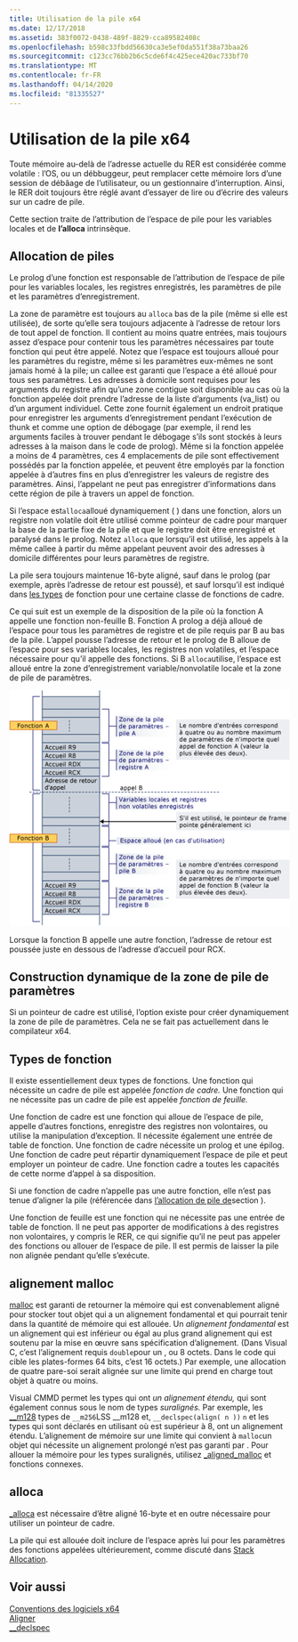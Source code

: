 ```yaml
---
title: Utilisation de la pile x64
ms.date: 12/17/2018
ms.assetid: 383f0072-0438-489f-8829-cca89582408c
ms.openlocfilehash: b598c33fbdd56630ca3e5ef0da551f38a73baa26
ms.sourcegitcommit: c123cc76bb2b6c5cde6f4c425ece420ac733bf70
ms.translationtype: MT
ms.contentlocale: fr-FR
ms.lasthandoff: 04/14/2020
ms.locfileid: "81335527"
---
```

# <a name="x64-stack-usage"></a>Utilisation de la pile x64

Toute mémoire au-delà de l’adresse actuelle du RER est considérée comme volatile : l’OS, ou un débbuggeur, peut remplacer cette mémoire lors d’une session de débâage de l’utilisateur, ou un gestionnaire d’interruption. Ainsi, le RER doit toujours être réglé avant d’essayer de lire ou d’écrire des valeurs sur un cadre de pile.

Cette section traite de l’attribution de l’espace de pile pour les variables locales et de **l’alloca** intrinsèque.

## <a name="stack-allocation"></a>Allocation de piles

Le prolog d’une fonction est responsable de l’attribution de l’espace de pile pour les variables locales, les registres enregistrés, les paramètres de pile et les paramètres d’enregistrement.

La zone de paramètre est toujours au `alloca` bas de la pile (même si elle est utilisée), de sorte qu’elle sera toujours adjacente à l’adresse de retour lors de tout appel de fonction. Il contient au moins quatre entrées, mais toujours assez d’espace pour contenir tous les paramètres nécessaires par toute fonction qui peut être appelé. Notez que l’espace est toujours alloué pour les paramètres du registre, même si les paramètres eux-mêmes ne sont jamais homé à la pile; un callee est garanti que l’espace a été alloué pour tous ses paramètres. Les adresses à domicile sont requises pour les arguments du registre afin qu’une zone contigue soit disponible au cas où la fonction appelée doit prendre l’adresse de la liste d’arguments (va_list) ou d’un argument individuel. Cette zone fournit également un endroit pratique pour enregistrer les arguments d’enregistrement pendant l’exécution de thunk et comme une option de débogage (par exemple, il rend les arguments faciles à trouver pendant le débogage s’ils sont stockés à leurs adresses à la maison dans le code de prolog). Même si la fonction appelée a moins de 4 paramètres, ces 4 emplacements de pile sont effectivement possédés par la fonction appelée, et peuvent être employés par la fonction appelée à d’autres fins en plus d’enregistrer les valeurs de registre des paramètres.  Ainsi, l’appelant ne peut pas enregistrer d’informations dans cette région de pile à travers un appel de fonction.

Si l’espace est`alloca`alloué dynamiquement ( ) dans une fonction, alors un registre non volatile doit être utilisé comme pointeur de cadre pour marquer la base de la partie fixe de la pile et que le registre doit être enregistré et paralysé dans le prolog. Notez `alloca` que lorsqu’il est utilisé, les appels à la même callee à partir du même appelant peuvent avoir des adresses à domicile différentes pour leurs paramètres de registre.

La pile sera toujours maintenue 16-byte aligné, sauf dans le prolog (par exemple, après l’adresse de retour est poussé), et sauf lorsqu’il est indiqué dans [les types](#function-types) de fonction pour une certaine classe de fonctions de cadre.

Ce qui suit est un exemple de la disposition de la pile où la fonction A appelle une fonction non-feuille B. Fonction A prolog a déjà alloué de l’espace pour tous les paramètres de registre et de pile requis par B au bas de la pile. L’appel pousse l’adresse de retour et le prolog de B alloue de l’espace pour ses variables locales, les registres non volatiles, et l’espace nécessaire pour qu’il appelle des fonctions. Si B `alloca`utilise, l’espace est alloué entre la zone d’enregistrement variable/nonvolatile locale et la zone de pile de paramètres.

![Exemple de conversion AMD](../build/media/vcamd_conv_ex_5.png "Exemple de conversion AMD")

Lorsque la fonction B appelle une autre fonction, l’adresse de retour est poussée juste en dessous de l’adresse d’accueil pour RCX.

## <a name="dynamic-parameter-stack-area-construction"></a>Construction dynamique de la zone de pile de paramètres

Si un pointeur de cadre est utilisé, l’option existe pour créer dynamiquement la zone de pile de paramètres. Cela ne se fait pas actuellement dans le compilateur x64.

## <a name="function-types"></a>Types de fonction

Il existe essentiellement deux types de fonctions. Une fonction qui nécessite un cadre de pile est appelée *fonction de cadre.* Une fonction qui ne nécessite pas un cadre de pile est appelée *fonction de feuille.*

Une fonction de cadre est une fonction qui alloue de l’espace de pile, appelle d’autres fonctions, enregistre des registres non volontaires, ou utilise la manipulation d’exception. Il nécessite également une entrée de table de fonction. Une fonction de cadre nécessite un prolog et une épilog. Une fonction de cadre peut répartir dynamiquement l’espace de pile et peut employer un pointeur de cadre. Une fonction cadre a toutes les capacités de cette norme d’appel à sa disposition.

Si une fonction de cadre n’appelle pas une autre fonction, elle n’est pas tenue d’aligner la pile (référencée dans [l’allocation de pile de](#stack-allocation)section ).

Une fonction de feuille est une fonction qui ne nécessite pas une entrée de table de fonction. Il ne peut pas apporter de modifications à des registres non volontaires, y compris le RER, ce qui signifie qu’il ne peut pas appeler des fonctions ou allouer de l’espace de pile. Il est permis de laisser la pile non alignée pendant qu’elle s’exécute.

## <a name="malloc-alignment"></a>alignement malloc

[malloc](../c-runtime-library/reference/malloc.md) est garanti de retourner la mémoire qui est convenablement aligné pour stocker tout objet qui a un alignement fondamental et qui pourrait tenir dans la quantité de mémoire qui est allouée. Un *alignement fondamental* est un alignement qui est inférieur ou égal au plus grand alignement qui est soutenu par la mise en œuvre sans spécification d’alignement. (Dans Visual C, c’est l’alignement requis `double`pour un , ou 8 octets. Dans le code qui cible les plates-formes 64 bits, c’est 16 octets.) Par exemple, une allocation de quatre pare-soi serait alignée sur une limite qui prend en charge tout objet à quatre ou moins.

Visual CMMD permet les types qui ont *un alignement étendu,* qui sont également connus sous le nom de types *suralignés.* Par exemple, les [__m128](../cpp/m128.md) types de `__m256`LSS __m128 et, `__declspec(align( n ))` `n` et les types qui sont déclarés en utilisant où est supérieur à 8, ont un alignement étendu. L’alignement de mémoire sur une limite qui convient à `malloc`un objet qui nécessite un alignement prolongé n’est pas garanti par . Pour allouer la mémoire pour les types suralignés, utilisez [_aligned_malloc](../c-runtime-library/reference/aligned-malloc.md) et fonctions connexes.

## <a name="alloca"></a>alloca

[_alloca](../c-runtime-library/reference/alloca.md) est nécessaire d’être aligné 16-byte et en outre nécessaire pour utiliser un pointeur de cadre.

La pile qui est allouée doit inclure de l’espace après lui pour les paramètres des fonctions appelées ultérieurement, comme discuté dans [Stack Allocation](#stack-allocation).

## <a name="see-also"></a>Voir aussi

[Conventions des logiciels x64](../build/x64-software-conventions.md)<br/>
[Aligner](../cpp/align-cpp.md)<br/>
[__declspec](../cpp/declspec.md)
